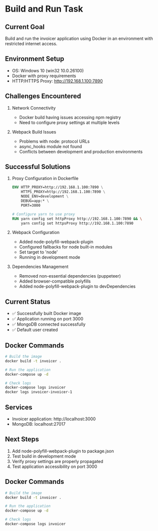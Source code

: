 # Build and Run Task

## Current Goal
Build and run the invoicer application using Docker in an environment with restricted internet access.

## Environment Setup
- OS: Windows 10 (win32 10.0.26100)
- Docker with proxy requirements
- HTTP/HTTPS Proxy: http://192.168.1.100:7890

## Challenges Encountered
1. Network Connectivity
   - Docker build having issues accessing npm registry
   - Need to configure proxy settings at multiple levels

2. Webpack Build Issues
   - Problems with node: protocol URLs
   - async_hooks module not found
   - Conflicts between development and production environments

## Successful Solutions
1. Proxy Configuration in Dockerfile
   ```dockerfile
   ENV HTTP_PROXY=http://192.168.1.100:7890 \
       HTTPS_PROXY=http://192.168.1.100:7890 \
       NODE_ENV=development \
       DEBUG=app:* \
       PORT=3000

   # Configure yarn to use proxy
   RUN yarn config set httpProxy http://192.168.1.100:7890 && \
       yarn config set httpsProxy http://192.168.1.100:7890
   ```

2. Webpack Configuration
   - Added node-polyfill-webpack-plugin
   - Configured fallbacks for node built-in modules
   - Set target to 'node'
   - Running in development mode

3. Dependencies Management
   - Removed non-essential dependencies (puppeteer)
   - Added browser-compatible polyfills
   - Added node-polyfill-webpack-plugin to devDependencies

## Current Status
- ✅ Successfully built Docker image
- ✅ Application running on port 3000
- ✅ MongoDB connected successfully
- ✅ Default user created

## Docker Commands
```bash
# Build the image
docker build -t invoicer .

# Run the application
docker-compose up -d

# Check logs
docker-compose logs invoicer
docker logs invoicer-invoicer-1
```

## Services
- Invoicer application: http://localhost:3000
- MongoDB: localhost:27017

## Next Steps
1. Add node-polyfill-webpack-plugin to package.json
2. Test build in development mode
3. Verify proxy settings are properly propagated
4. Test application accessibility on port 3000

## Docker Commands
```bash
# Build the image
docker build -t invoicer .

# Run the application
docker-compose up -d

# Check logs
docker-compose logs invoicer
``` 